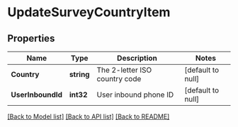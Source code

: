 # UpdateSurveyCountryItem

## Properties
Name | Type | Description | Notes
------------ | ------------- | ------------- | -------------
**Country** | **string** | The 2-letter ISO country code | [default to null]
**UserInboundId** | **int32** | User inbound phone ID | [default to null]

[[Back to Model list]](../README.md#documentation-for-models) [[Back to API list]](../README.md#documentation-for-api-endpoints) [[Back to README]](../README.md)


